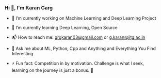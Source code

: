 ### Hi 👋, I'm Karan Garg

- 🔭 I’m currently working on Machine Learning and Deep Learning Project

- 🌱 I’m currently learning Deep Learning, Open Source

- 📬 How to reach me: grgkaran03@gmail.com or g.karan@iitg.ac.in

- 💬 Ask me about ML, Python, Cpp and Anything and Everything You Find Interesting

- ⚡ Fun fact: Competition in by motivation. Challenge is what I seek, learning on the journey is just a bonus. 🚵
